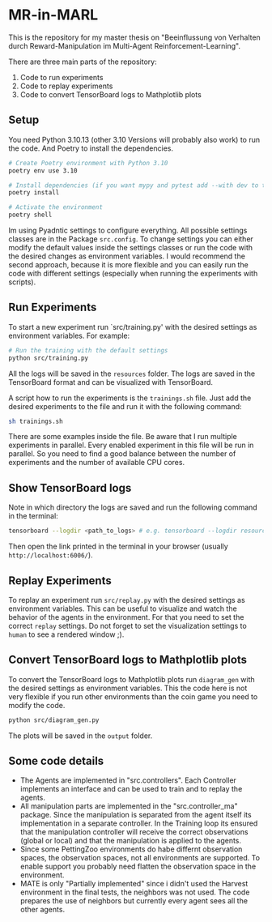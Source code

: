 # MR-in-MARL
This is the repository for my master thesis on "Beeinflussung von Verhalten durch Reward-Manipulation im Multi-Agent Reinforcement-Learning".

There are three main parts of the repository:
1. Code to run experiments
2. Code to replay experiments
3. Code to convert TensorBoard logs to Mathplotlib plots


## Setup
You need Python 3.10.13 (other 3.10 Versions will probably also work) to run the code.
And Poetry to install the dependencies.

```bash
# Create Poetry environment with Python 3.10
poetry env use 3.10

# Install dependencies (if you want mypy and pytest add --with dev to the install command)
poetry install

# Activate the environment
poetry shell
```
Im using Pyadntic settings to configure everything. All possible settings classes are in the Package `src.config`.
To change settings you can either modify the default values inside the settings classes or run the code with the desired changes as environment variables.
I would recommend the second approach, because it is more flexible and you can easily run the code with different settings (especially when running the experiments with scripts).

## Run Experiments
To start a new experiment run `src/training.py' with the desired settings as environment variables.
For example:
```sh
# Run the training with the default settings
python src/training.py
```
All the logs will be saved in the `resources` folder. The logs are saved in the TensorBoard format and can be visualized with TensorBoard.

A script how to run the experiments is the `trainings.sh` file. Just add the desired experiments to the file and run it with the following command:
```sh
sh trainings.sh
```
There are some examples inside the file. Be aware that I run multiple experiments in parallel. Every enabled experiment in this file will be run in parallel. So you need to find a good balance between the number of experiments and the number of available CPU cores.

## Show TensorBoard logs
Note in which directory the logs are saved and run the following command in the terminal:
```bash
tensorboard --logdir <path_to_logs> # e.g. tensorboard --logdir resources/coin_game/default"
```
Then open the link printed in the terminal in your browser (usually `http://localhost:6006/`).

## Replay Experiments
To replay an experiment run `src/replay.py` with the desired settings as environment variables.
This can be useful to visualize and watch the behavior of the agents in the environment. For that you need to set the correct `replay` settings.
Do not forget to set the visualization settings to `human` to see a rendered window ;).

## Convert TensorBoard logs to Mathplotlib plots
To convert the TensorBoard logs to Mathplotlib plots run `diagram_gen` with the desired settings as environment variables.
This the code here is not very flexible if you run other environments than the coin game you need to modify the code.
```sh 
python src/diagram_gen.py
```
The plots will be saved in the `output` folder.


## Some code details
- The Agents are implemented in "src.controllers". Each Controller implements an interface and can be used to train and to replay the agents.
- All manipulation parts are implemented in the "src.controller_ma" package. Since the manipulation is separated from the agent itself its implementation in a separate controller. In the Training loop its ensured that the manipulation controller will receive the correct observations (global or local) and that the manipulation is applied to the agents.
- Since some PettingZoo environments do habe differnt observation spaces, the observation spaces, not all environments are supported. To enable support you probably need flatten the observation space in the environment.
- MATE is only "Partially implemented" since i didn't used the Harvest environment in the final tests, the neighbors was not used. The code prepares the use of neighbors but currently every agent sees all the other agents.